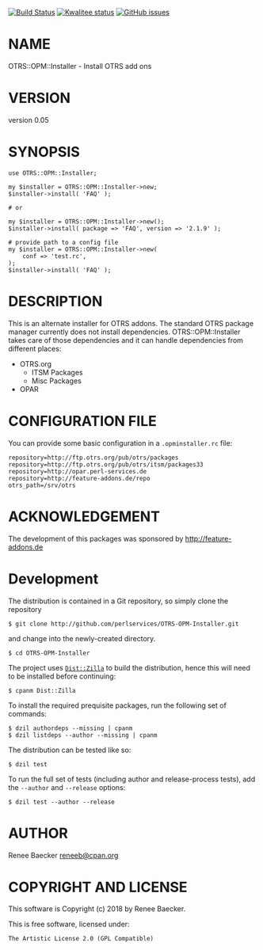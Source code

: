 [![Build Status](https://travis-ci.org/perlservices/OTRS-OPM-Installer.svg?branch=master)](https://travis-ci.org/perlservices/OTRS-OPM-Installer)
[![Kwalitee status](http://cpants.cpanauthors.org/dist/OTRS-OPM-Installer.png)](https://cpants.cpanauthors.org/dist/OTRS-OPM-Installer)
[![GitHub issues](https://img.shields.io/github/issues/perlservices/OTRS-OPM-Installer.svg)](https://github.com/perlservices/OTRS-OPM-Installer/issues)

# NAME

OTRS::OPM::Installer - Install OTRS add ons

# VERSION

version 0.05

# SYNOPSIS

    use OTRS::OPM::Installer;
    
    my $installer = OTRS::OPM::Installer->new;
    $installer->install( 'FAQ' );
    
    # or
    
    my $installer = OTRS::OPM::Installer->new();
    $installer->install( package => 'FAQ', version => '2.1.9' );

    # provide path to a config file
    my $installer = OTRS::OPM::Installer->new(
        conf => 'test.rc',
    );
    $installer->install( 'FAQ' );

# DESCRIPTION

This is an alternate installer for OTRS addons. The standard OTRS package manager
currently does not install dependencies. OTRS::OPM::Installer takes care of those
dependencies and it can handle dependencies from different places:

- OTRS.org
    - ITSM Packages
    - Misc Packages
- OPAR

# CONFIGURATION FILE

You can provide some basic configuration in a `.opminstaller.rc` file:

    repository=http://ftp.otrs.org/pub/otrs/packages
    repository=http://ftp.otrs.org/pub/otrs/itsm/packages33
    repository=http://opar.perl-services.de
    repository=http://feature-addons.de/repo
    otrs_path=/srv/otrs

# ACKNOWLEDGEMENT

The development of this packages was sponsored by http://feature-addons.de



# Development

The distribution is contained in a Git repository, so simply clone the
repository

```
$ git clone http://github.com/perlservices/OTRS-OPM-Installer.git
```

and change into the newly-created directory.

```
$ cd OTRS-OPM-Installer
```

The project uses [`Dist::Zilla`](https://metacpan.org/pod/Dist::Zilla) to
build the distribution, hence this will need to be installed before
continuing:

```
$ cpanm Dist::Zilla
```

To install the required prequisite packages, run the following set of
commands:

```
$ dzil authordeps --missing | cpanm
$ dzil listdeps --author --missing | cpanm
```

The distribution can be tested like so:

```
$ dzil test
```

To run the full set of tests (including author and release-process tests),
add the `--author` and `--release` options:

```
$ dzil test --author --release
```

# AUTHOR

Renee Baecker <reneeb@cpan.org>

# COPYRIGHT AND LICENSE

This software is Copyright (c) 2018 by Renee Baecker.

This is free software, licensed under:

    The Artistic License 2.0 (GPL Compatible)
